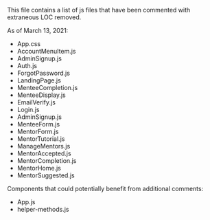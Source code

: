 This file contains a list of js files that have been commented with extraneous LOC removed.

As of March 13, 2021:

- App.css
- AccountMenuItem.js
- AdminSignup.js
- Auth.js
- ForgotPassword.js
- LandingPage.js
- MenteeCompletion.js
- MenteeDisplay.js
- EmailVerify.js
- Login.js
- AdminSignup.js
- MenteeForm.js
- MentorForm.js
- MentorTutorial.js
- ManageMentors.js
- MentorAccepted.js
- MentorCompletion.js
- MentorHome.js
- MentorSuggested.js

Components that could potentially benefit from additional comments:

- App.js
- helper-methods.js

